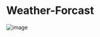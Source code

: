# Weather-Forcast

![image](https://user-images.githubusercontent.com/104270898/216772945-cd92795e-23a6-489b-b0bf-450b0927f3ec.png)
